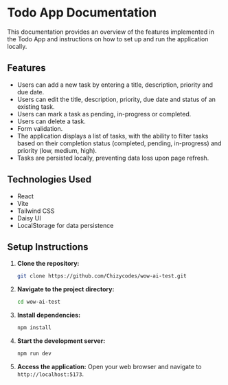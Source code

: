 # Todo App Documentation

This documentation provides an overview of the features implemented in the Todo App and instructions on how to set up and run the application locally.

## Features

- Users can add a new task by entering a title, description, priority and due date.
- Users can edit the title, description, priority, due date and status of an existing task.
- Users can mark a task as pending, in-progress or completed.
- Users can delete a task.
- Form validation.
- The application displays a list of tasks, with the ability to filter tasks based on their completion status (completed, pending, in-progress) and priority (low, medium, high).
- Tasks are persisted locally, preventing data loss upon page refresh.

## Technologies Used

- React
- Vite
- Tailwind CSS
- Daisy UI
- LocalStorage for data persistence

## Setup Instructions

1. **Clone the repository:**

    ```bash
    git clone https://github.com/Chizycodes/wow-ai-test.git
    ```

2. **Navigate to the project directory:**

    ```bash
    cd wow-ai-test
    ```

3. **Install dependencies:**

    ```bash
    npm install
    ```

4. **Start the development server:**

    ```bash
    npm run dev
    ```

5. **Access the application:**
    Open your web browser and navigate to `http://localhost:5173`.
